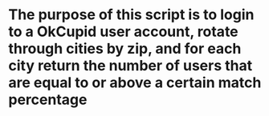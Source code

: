 # The purpose of this script is to login to a OkCupid user account, rotate through cities by zip, and for each city return the number of users that are equal to or above a certain match percentage
